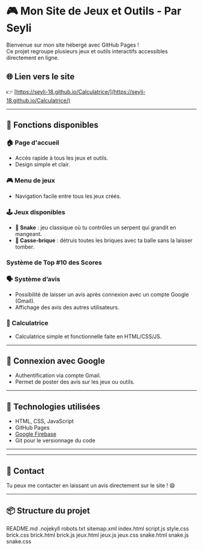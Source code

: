 # 🎮 Mon Site de Jeux et Outils - Par Seyli

Bienvenue sur mon site hébergé avec GitHub Pages !  
Ce projet regroupe plusieurs jeux et outils interactifs accessibles directement en ligne.

## 🌐 Lien vers le site

👉 [https://seyli-18.github.io/Calculatrice/](https://seyli-18.github.io/Calculatrice/)

---

## 🧩 Fonctions disponibles

### 🏠 Page d'accueil
- Accès rapide à tous les jeux et outils.
- Design simple et clair.

### 🎮 Menu de jeux
- Navigation facile entre tous les jeux créés.

### 🕹️ Jeux disponibles
- **🐍 Snake** : jeu classique où tu contrôles un serpent qui grandit en mangeant.
- **🧱 Casse-brique** : détruis toutes les briques avec ta balle sans la laisser tomber.

### Système de Top #10 des Scores

### 🗣️ Système d’avis
- Possibilité de laisser un avis après connexion avec un compte Google (Gmail).
- Affichage des avis des autres utilisateurs.

### 🧮 Calculatrice
- Calculatrice simple et fonctionnelle faite en HTML/CSS/JS.

---

## 🔐 Connexion avec Google
- Authentification via compte Gmail.
- Permet de poster des avis sur les jeux ou outils.

---

## 🚀 Technologies utilisées

- HTML, CSS, JavaScript
- GitHub Pages
- [Google Firebase](https://firebase.google.com/) 
- Git pour le versionnage du code

---



---

## 📣 Contact

Tu peux me contacter en laissant un avis directement sur le site ! 😄

---



## 📦 Structure du projet

README.md
.nojekyll
robots.txt
sitemap.xml
index.html
script.js
style.css
brick.css
brick.html
brick.js
jeux.html
jeux.js
jeux.css
snake.html
snake.js
snake.css
